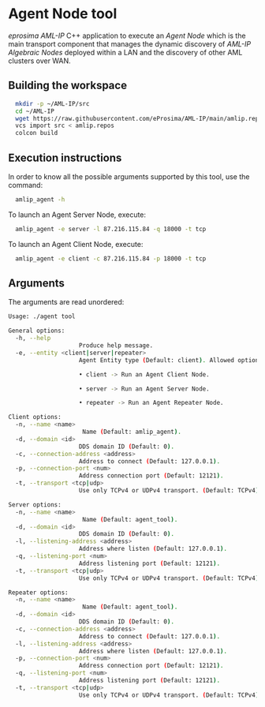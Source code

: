 # Agent Node tool

*eprosima AML-IP* C++ application to execute an *Agent Node* which is the main transport component that manages the dynamic discovery of *AML-IP Algebraic Nodes* deployed within a LAN and the discovery of other AML clusters over WAN.

## Building the workspace

```sh
  mkdir -p ~/AML-IP/src
  cd ~/AML-IP
  wget https://raw.githubusercontent.com/eProsima/AML-IP/main/amlip.repos
  vcs import src < amlip.repos
  colcon build
```

## Execution instructions

In order to know all the possible arguments supported by this tool, use the command:

```sh
  amlip_agent -h
```

To launch an Agent Server Node, execute:

```sh
  amlip_agent -e server -l 87.216.115.84 -q 18000 -t tcp
```

To launch an Agent Client Node, execute:

```sh
  amlip_agent -e client -c 87.216.115.84 -p 18000 -t tcp
```

## Arguments

The arguments are read unordered:

```sh
Usage: ./agent tool

General options:
  -h, --help
                    Produce help message.
  -e, --entity <client|server|repeater>
                    Agent Entity type (Default: client). Allowed options:

                    • client -> Run an Agent Client Node.

                    • server -> Run an Agent Server Node.

                    • repeater -> Run an Agent Repeater Node.

Client options:
  -n, --name <name>
                     Name (Default: amlip_agent).
  -d, --domain <id>
                    DDS domain ID (Default: 0).
  -c, --connection-address <address>
                    Address to connect (Default: 127.0.0.1).
  -p, --connection-port <num>
                    Address connection port (Default: 12121).
  -t, --transport <tcp|udp>
                    Use only TCPv4 or UDPv4 transport. (Default: TCPv4).

Server options:
  -n, --name <name>
                     Name (Default: agent_tool).
  -d, --domain <id>
                    DDS domain ID (Default: 0).
  -l, --listening-address <address>
                    Address where listen (Default: 127.0.0.1).
  -q, --listening-port <num>
                    Address listening port (Default: 12121).
  -t, --transport <tcp|udp>
                    Use only TCPv4 or UDPv4 transport. (Default: TCPv4).

Repeater options:
  -n, --name <name>
                     Name (Default: agent_tool).
  -d, --domain <id>
                    DDS domain ID (Default: 0).
  -c, --connection-address <address>
                    Address to connect (Default: 127.0.0.1).
  -l, --listening-address <address>
                    Address where listen (Default: 127.0.0.1).
  -p, --connection-port <num>
                    Address connection port (Default: 12121).
  -q, --listening-port <num>
                    Address listening port (Default: 12121).
  -t, --transport <tcp|udp>
                    Use only TCPv4 or UDPv4 transport. (Default: TCPv4).
```
